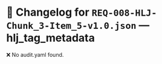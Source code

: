 # 📝 Changelog for `REQ-008-HLJ-Chunk_3-Item_5-v1.0.json` — **hlj_tag_metadata**

❌ No audit.yaml found.
